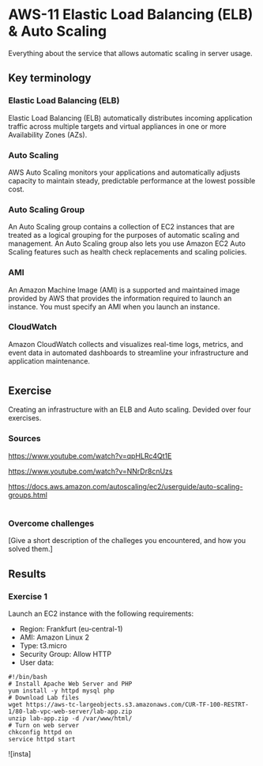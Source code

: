 # AWS-11 Elastic Load Balancing (ELB) & Auto Scaling
Everything about the service that allows automatic scaling in server usage.

## Key terminology
### Elastic Load Balancing (ELB)
Elastic Load Balancing (ELB) automatically distributes incoming application traffic across multiple targets and virtual appliances in one or more Availability Zones (AZs).

### Auto Scaling
AWS Auto Scaling monitors your applications and automatically adjusts capacity to maintain steady, predictable performance at the lowest possible cost.

### Auto Scaling Group
An Auto Scaling group contains a collection of EC2 instances that are treated as a logical grouping for the purposes of automatic scaling and management. An Auto Scaling group also lets you use Amazon EC2 Auto Scaling features such as health check replacements and scaling policies.

### AMI
An Amazon Machine Image (AMI) is a supported and maintained image provided by AWS that provides the information required to launch an instance. You must specify an AMI when you launch an instance.

### CloudWatch
Amazon CloudWatch collects and visualizes real-time logs, metrics, and event data in automated dashboards to streamline your infrastructure and application maintenance.
#

## Exercise
Creating an infrastructure with an ELB and Auto scaling. Devided over four exercises.

### Sources
https://www.youtube.com/watch?v=qpHLRc4Qt1E

https://www.youtube.com/watch?v=NNrDr8cnUzs

https://docs.aws.amazon.com/autoscaling/ec2/userguide/auto-scaling-groups.html
#

### Overcome challenges
[Give a short description of the challeges you encountered, and how you solved them.]

## Results
### **Exercise 1**
Launch an EC2 instance with the following requirements:
- Region: Frankfurt (eu-central-1)
- AMI: Amazon Linux 2
- Type: t3.micro
- Security Group: Allow HTTP
- User data:
```
#!/bin/bash
# Install Apache Web Server and PHP
yum install -y httpd mysql php
# Download Lab files
wget https://aws-tc-largeobjects.s3.amazonaws.com/CUR-TF-100-RESTRT-1/80-lab-vpc-web-server/lab-app.zip
unzip lab-app.zip -d /var/www/html/
# Turn on web server
chkconfig httpd on
service httpd start
```
![insta]



